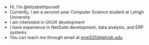 - Hi, I’m @elizabethpursell
- Currently, I am a second-year Computer Science student at Lehigh University
- I am interested in UI/UX development
- I have experience in NetSuite development, data analysis, and ERP systems
- You can reach me through email at emp520@lehigh.edu

<!---
elizabethpursell/elizabethpursell is a ✨ special ✨ repository because its `README.md` (this file) appears on your GitHub profile.
You can click the Preview link to take a look at your changes.
--->
